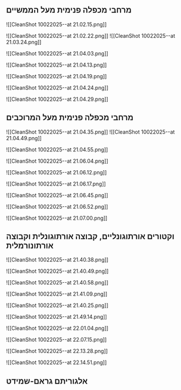 
```table-of-contents
```
## מרחבי מכפלה פנימית מעל הממשיים
![[CleanShot 10022025--at 21.02.15.png]]


![[CleanShot 10022025--at 21.02.22.png]]
![[CleanShot 10022025--at 21.03.24.png]]

![[CleanShot 10022025--at 21.04.03.png]]

![[CleanShot 10022025--at 21.04.13.png]]

![[CleanShot 10022025--at 21.04.19.png]]

![[CleanShot 10022025--at 21.04.24.png]]

![[CleanShot 10022025--at 21.04.29.png]]



## מרחבי מכפלה פנימית מעל המרוכבים

![[CleanShot 10022025--at 21.04.35.png]]
![[CleanShot 10022025--at 21.04.49.png]]

![[CleanShot 10022025--at 21.04.55.png]]

![[CleanShot 10022025--at 21.06.04.png]]

![[CleanShot 10022025--at 21.06.12.png]]

![[CleanShot 10022025--at 21.06.17.png]]

![[CleanShot 10022025--at 21.06.45.png]]

![[CleanShot 10022025--at 21.06.52.png]]

![[CleanShot 10022025--at 21.07.00.png]]


## וקטורים אורתוגונליים, קבוצה אורתוגונלית וקבוצה אורתונורמלית
![[CleanShot 10022025--at 21.40.38.png]]

![[CleanShot 10022025--at 21.40.49.png]]

![[CleanShot 10022025--at 21.40.58.png]]


![[CleanShot 10022025--at 21.41.09.png]]




![[CleanShot 10022025--at 21.40.25.png]]


![[CleanShot 10022025--at 21.49.14.png]]


![[CleanShot 10022025--at 22.01.04.png]]

![[CleanShot 10022025--at 22.07.15.png]]

![[CleanShot 10022025--at 22.13.28.png]]

![[CleanShot 10022025--at 22.14.51.png]]

## אלגוריתם גראם-שמידט
